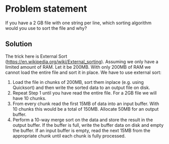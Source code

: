 # Problem statement
If you have a 2 GB file with one string per line, which sorting algorithm would you use to sort the file and why?

## Solution
The trick here is External Sort (https://en.wikipedia.org/wiki/External_sorting).
Assuming we only have a limited amount of RAM. Let it be 200MB. With only 200MB of RAM we cannot load the entire file and sort it in place. We have to use external sort:

1. Load the file in chunks of 200MB, sort them inplace (e.g. using Quicksort) and then write the sorted data to an output file on disk.
2. Repeat Step 1 until you have read the entire file. For a 2GB file we will have 10 chunks.
3. From every chunk read the first 15MB of data into an input buffer. With 10 chunks this would be a total of 150MB. Allocate 50MB for an output buffer.
4. Perform a 10-way merge sort on the data and store the result in the output buffer. If the buffer is full, write the buffer data on disk and empty the buffer. If an input buffer is empty, read the next 15MB from the appropriate chunk until each chunk is fully processed.
